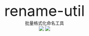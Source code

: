 <center><font size="14">rename-util</font></center>
<center>批量格式化命名工具</center>
<div align=center><img src="https://img.shields.io/badge/version-1.14.6-red?logo=go&color=00ADD8&style=flat"/>
<img src="https://img.shields.io/badge/Ubuntu-18.04.2-red?logo=linux&color=FCC624&style=flat"/></div>

